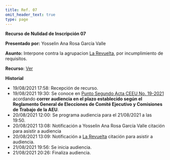 ```yaml
---
title: Ref. 07
omit_header_text: true
type: page
---
```


**Recurso de Nulidad de Inscripción 07**

**Presentado por:** Yosselin Ana Rosa García Valle

**Asunto:** Interpone contra la agrupacion [La Revuelta](/agrupaciones/la-revuelta), por incumplimiento de requisitos.

**Recurso**: [Ver](https://drive.google.com/drive/folders/1soDHxNes_UYp9Zwx-YjM27pzjHd4ARrG?usp=sharing)

**Historial**

* 19/08/2021 17:58: Recepción de recurso.
* 19/08/2021 19:30: Se conoce en [Punto Segundo Acta CEEU No. 19-2021](/actas/19/) acordando **correr audiencia en el plazo establecido según el Reglamento General de Elecciones de Comité Ejecutivo y Comisiones de Trabajo de la AEU**.
* 20/08/2021 12:00: Se programa audiencia para el 21/08/2021 a las 19:50.
* 20/08/2021 13:08: Notificación a Yosselin Ana Rosa García Valle citación para asistir a audiencia
* 20/08/2021 13:09: Notificación a [La Revuelta](/agrupaciones/la-revuelta) citación para asistir a audiencia.
* 21/08/2021 19:56: Se inicia audiencia.
* 21/08/2021 20:26: Finaliza audiencia.